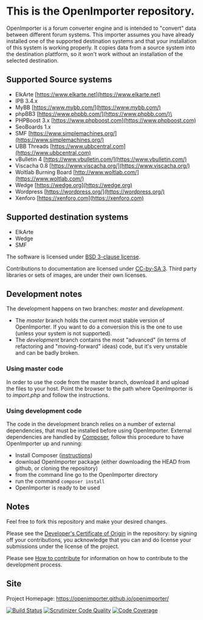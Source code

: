 # This is the OpenImporter repository.

OpenImporter is a forum converter engine and is intended to "convert" data between different forum systems. This importer assumes you have already installed one of the supported destination systems and that your installation of this system is working properly. It copies data from a source system into the destination plattform, so it won't work without an installation of the selected destination. 

## Supported Source systems

* ElkArte [https://www.elkarte.net](https://www.elkarte.net)
* IPB 3.4.x
* MyBB [https://www.mybb.com/](https://www.mybb.com/)
* phpBB3 [https://www.phpbb.com/](https://www.phpbb.com/)\
* PHPBoost 3.x [https://www.phpboost.com](https://www.phpboost.com)
* SeoBoards 1.x
* SMF [https://www.simplemachines.org/](https://www.simplemachines.org/)
* UBB Threads [https://www.ubbcentral.com](https://www.ubbcentral.com)
* vBulletin 4 [https://www.vbulletin.com/](https://www.vbulletin.com/)
* Viscacha 0.8 [https://www.viscacha.org/](https://www.viscacha.org/)
* Woltlab Burning Board [http://www.woltlab.com/](https://www.woltlab.com/)
* Wedge [https://wedge.org](https://wedge.org)
* Wordpress [https://wordpress.org/](https://wordpress.org/)
* Xenforo [https://xenforo.com](https://xenforo.com)

## Supported destination systems

* ElkArte
* Wedge
* SMF

The software is licensed under [BSD 3-clause license](https://www.opensource.org/licenses/BSD-3-Clause).

Contributions to documentation are licensed under [CC-by-SA 3](https://creativecommons.org/licenses/by-sa/3.0). Third party libraries or sets of images, are under their own licenses.

## Development notes

The development happens on two branches: *master* and *development*.

- The *master* branch holds the current most stable version of OpenImporter. If you want to do a conversion this is the one to use (unless your system is not supported).
- The *development* branch contains the most "advanced" (in terms of refactoring and "moving-forward" ideas) code, but it's very unstable and can be badly broken.

### Using master code

In order to use the code from the master branch, download it and upload the files to your host. Point the browser to the path where OpenImporter is to *import.php* and follow the instructions.

### Using development code

The code in the development branch relies on a number of external dependencies, that must be installed before using OpenImporter.
External dependencies are handled by [Composer](https://getcomposer.org/), follow this procedure to have OpenImporter up and running:
- Install Composer ([instructions](https://getcomposer.org/doc/00-intro.md#installation-linux-unix-osx))
- download OpenImporter package (either downloading the HEAD from github, or cloning the repository)
- from the command line go to the OpenImporter directory
- run the command ```composer install```
- OpenImporter is ready to be used

## Notes

Feel free to fork this repository and make your desired changes.

Please see the [Developer's Certificate of Origin](https://github.com/openImporter/openimporter/master/.github/DCO.md) in the repository:
by signing off your contributions, you acknowledge that you can and do license your submissions under the license of the project.

Please see [How to contribute](https://github.com/openimporter/openimporter/blob/master/.github/CONTRIBUTING.md) for information on how to contribute to the development process.

## Site

Project Homepage: https://openimporter.github.io/openimporter/

[![Build Status](https://travis-ci.org/OpenImporter/openimporter.png?branch=master)](https://travis-ci.org/OpenImporter/openimporter)
[![Scrutinizer Code Quality](https://scrutinizer-ci.com/g/OpenImporter/openimporter/badges/quality-score.png?b=master)](https://scrutinizer-ci.com/g/OpenImporter/openimporter/?branch=master)
[![Code Coverage](https://scrutinizer-ci.com/g/OpenImporter/openimporter/badges/coverage.png?b=master)](https://scrutinizer-ci.com/g/OpenImporter/openimporter/?branch=master)
